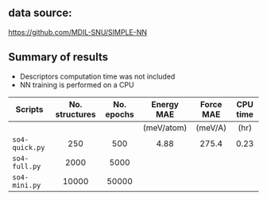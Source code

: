 ## data source:
https://github.com/MDIL-SNU/SIMPLE-NN

## Summary of results 
- Descriptors computation time was not included
- NN training is performed on a CPU

|Scripts| No. structures| No. epochs | Energy MAE | Force MAE | CPU time|  
|-------|:-------------:|:----------:|:----------:|:---------:|:-------:|
|       |               |            | (meV/atom) | (meV/A)   |   (hr)  |  
|`so4-quick.py` | 250   | 500        |   4.88     |  275.4    | 0.23   |
|`so4-full.py`  |2000   | 5000       ||||
|`so4-mini.py`  |10000  | 50000      ||||

